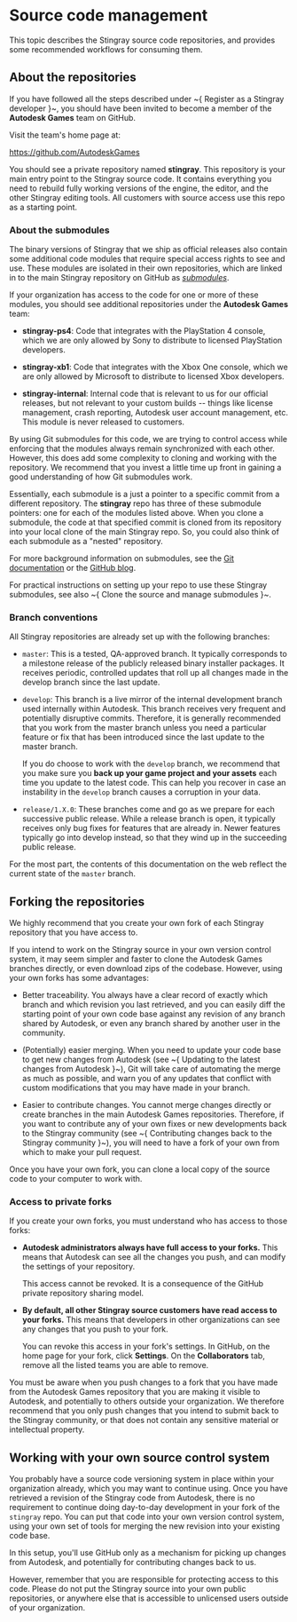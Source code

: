 # Source code management

This topic describes the Stingray source code repositories, and provides some recommended workflows for consuming them.

## About the repositories

If you have followed all the steps described under ~{ Register as a Stingray developer }~, you should have been invited to become a member of the **Autodesk Games** team on GitHub.

Visit the team's home page at:

<https://github.com/AutodeskGames>

You should see a private repository named **stingray**. This repository is your main entry point to the Stingray source code. It contains everything you need to rebuild fully working versions of the engine, the editor, and the other Stingray editing tools. All customers with source access use this repo as a starting point.

### About the submodules

The binary versions of Stingray that we ship as official releases also contain some additional code modules that require special access rights to see and use. These modules are isolated in their own repositories, which are linked in to the main Stingray repository on GitHub as *[submodules](https://git-scm.com/book/en/v2/Git-Tools-Submodules)*.

If your organization has access to the code for one or more of these modules, you should see additional repositories under the **Autodesk Games** team:

-   **stingray-ps4**: Code that integrates with the PlayStation 4 console, which we are only allowed by Sony to distribute to licensed PlayStation developers.

-   **stingray-xb1**: Code that integrates with the Xbox One console, which we are only allowed by Microsoft to distribute to licensed Xbox developers.

-   **stingray-internal**: Internal code that is relevant to us for our official releases, but not relevant to your custom builds -- things like license management, crash reporting, Autodesk user account management, etc. This module is never released to customers.

By using Git submodules for this code, we are trying to control access while enforcing that the modules always remain synchronized with each other. However, this does add some complexity to cloning and working with the repository. We recommend that you invest a little time up front in gaining a good understanding of how Git submodules work.

Essentially, each submodule is a just a pointer to a specific commit from a different repository. The **stingray** repo has three of these submodule pointers: one for each of the modules listed above. When you clone a submodule, the code at that specified commit is cloned from its repository into your local clone of the main Stingray repo. So, you could also think of each submodule as a "nested" repository.

For more background information on submodules, see the [Git documentation](https://git-scm.com/book/en/v2/Git-Tools-Submodules) or the [GitHub blog](https://github.com/blog/2104-working-with-submodules).

For practical instructions on setting up your repo to use these Stingray submodules, see also ~{ Clone the source and manage submodules }~.

### Branch conventions

All Stingray repositories are already set up with the following branches:

-   `master`: This is a tested, QA-approved branch. It typically corresponds to a milestone release of the publicly released binary installer packages. It receives periodic, controlled updates that roll up all changes made in the develop branch since the last update.

-   `develop`: This branch is a live mirror of the internal development branch used internally within Autodesk. This branch receives very frequent and potentially disruptive commits. Therefore, it is generally recommended that you work from the master branch unless you need a particular feature or fix that has been introduced since the last update to the master branch.

    If you do choose to work with the `develop` branch, we recommend that you make sure you **back up your game project and your assets** each time you update to the latest code. This can help you recover in case an instability in the `develop` branch causes a corruption in your data.

-   `release/1.X.0`: These branches come and go as we prepare for each successive public release. While a release branch is open, it typically receives only bug fixes for features that are already in. Newer features typically go into develop instead, so that they wind up in the succeeding public release.

For the most part, the contents of this documentation on the web reflect the current state of the `master` branch.

## Forking the repositories

We highly recommend that you create your own fork of each Stingray repository that you have access to.

If you intend to work on the Stingray source in your own version control system, it may seem simpler and faster to clone the Autodesk Games branches directly, or even download zips of the codebase. However, using your own forks has some advantages:

-	Better traceability. You always have a clear record of exactly which branch and which revision you last retrieved, and you can easily diff the starting point of your own code base against any revision of any branch shared by Autodesk, or even any branch shared by another user in the community.

-	(Potentially) easier merging. When you need to update your code base to get new changes from Autodesk (see ~{ Updating to the latest changes from Autodesk }~), Git will take care of automating the merge as much as possible, and warn you of any updates that conflict with custom modifications that you may have made in your branch.

-	Easier to contribute changes. You cannot merge changes directly or create branches in the main Autodesk Games repositories. Therefore, if you want to contribute any of your own fixes or new developments back to the Stingray community (see ~{ Contributing changes back to the Stingray community
 }~), you will need to have a fork of your own from which to make your pull request.

Once you have your own fork, you can clone a local copy of the source code to your computer to work with.

### Access to private forks

If you create your own forks, you must understand who has access to those forks:

-	**Autodesk administrators always have full access to your forks.** This means that Autodesk can see all the changes you push, and can modify the settings of your repository.

	This access cannot be revoked. It is a consequence of the GitHub private repository sharing model.

-	**By default, all other Stingray source customers have read access to your forks.** This means that developers in other organizations can see any changes that you push to your fork.

	You can revoke this access in your fork's settings. In GitHub, on the home page for your fork, click **Settings**. On the **Collaborators** tab, remove all the listed teams you are able to remove.

You must be aware when you push changes to a fork that you have made from the Autodesk Games repository that you are making it visible to Autodesk, and potentially to others outside your organization. We therefore recommend that you only push changes that you intend to submit back to the Stingray community, or that does not contain any sensitive material or intellectual property.

## Working with your own source control system

You probably have a source code versioning system in place within your organization already, which you may want to continue using. Once you have retrieved a revision of the Stingray code from Autodesk, there is no requirement to continue doing day-to-day development in your fork of the `stingray` repo. You can put that code into your own version control system, using your own set of tools for merging the new revision into your existing code base.

In this setup, you'll use GitHub only as a mechanism for picking up changes from Autodesk, and potentially for contributing changes back to us.

However, remember that you are responsible for protecting access to this code. Please do not put the Stingray source into your own public repositories, or anywhere else that is accessible to unlicensed users outside of your organization.
